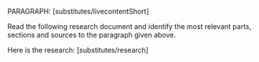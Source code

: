 PARAGRAPH: [substitutes/livecontentShort]


Read the following research document and identify the most relevant parts, sections and sources to the paragraph given above.

Here is the research: [substitutes/research]